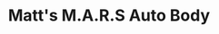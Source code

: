 ---
title: "Matt's M.A.R.S Auto Body"
url: /newport-news/matts-m-a-r-s-auto-body/
shop: Autowerkstatt
---